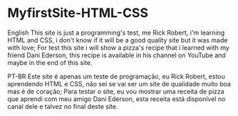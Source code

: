 # MyfirstSite-HTML-CSS
English
This site is just a programming's test, me Rick Robert, i'm learning HTML and CSS, i don't know if it will be a good quality site but it was made with love; For test this site i will show a pizza's recipe that i learned with my friend Dani Ederson, this recipe is available in his channel on YouTube and maybe in the end of this site.

PT-BR
Este site é apenas um teste de programação, eu Rick Robert, estou aprendendo HTML e CSS, não sei se vai ser um site de qualidade muito boa mas é de coração; Para testar o site, eu vou mostrar uma receita de pizza que aprendi com meu amigo Dani Ederson, esta receita está disponível no canal dele e talvez no final deste site.
